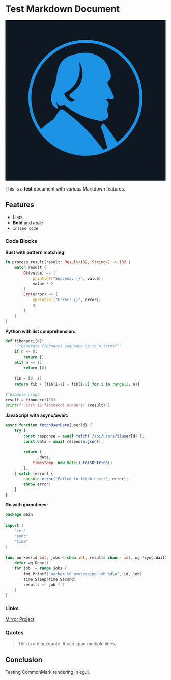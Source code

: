 # Test Markdown Document

![Hegel Logo](../../logo.png)

This is a **test** document with _various_ Markdown features.

## Features

- Lists
- **Bold** and *italic*
- `inline code`

### Code Blocks

**Rust with pattern matching:**
```rust
fn process_result(result: Result<i32, String>) -> i32 {
    match result {
        Ok(value) => {
            println!("Success: {}", value);
            value * 2
        }
        Err(error) => {
            eprintln!("Error: {}", error);
            0
        }
    }
}
```

**Python with list comprehension:**
```python
def fibonacci(n):
    """Generate fibonacci sequence up to n terms"""
    if n <= 0:
        return []
    elif n == 1:
        return [0]

    fib = [0, 1]
    return fib + [fib[i-1] + fib[i-2] for i in range(2, n)]

# Example usage
result = fibonacci(10)
print(f"First 10 fibonacci numbers: {result}")
```

**JavaScript with async/await:**
```javascript
async function fetchUserData(userId) {
    try {
        const response = await fetch(`/api/users/${userId}`);
        const data = await response.json();

        return {
            ...data,
            timestamp: new Date().toISOString()
        };
    } catch (error) {
        console.error('Failed to fetch user:', error);
        throw error;
    }
}
```

**Go with goroutines:**
```go
package main

import (
    "fmt"
    "sync"
    "time"
)

func worker(id int, jobs <-chan int, results chan<- int, wg *sync.WaitGroup) {
    defer wg.Done()
    for job := range jobs {
        fmt.Printf("Worker %d processing job %d\n", id, job)
        time.Sleep(time.Second)
        results <- job * 2
    }
}
```

### Links

[Mirror Project](https://github.com/dialecticianai/mirror)

### Quotes

> This is a blockquote.
> It can span multiple lines.

## Conclusion

Testing CommonMark rendering in egui.

